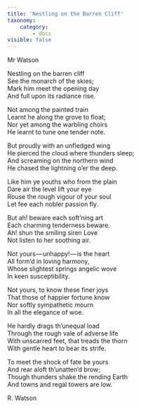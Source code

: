 ```yaml
---
title: 'Nestling on the Barren Cliff'
taxonomy:
    category:
        - docs
visible: false
---
```


<div class="author">Mr Watson</div>

Nestling on the barren cliff  
See the monarch of the skies;  
Mark him meet the opening day  
And full upon its radiance rise.

Not among the painted train  
Learnt he along the grove to float;  
Nor yet among the warbling choirs  
He learnt to tune one tender note.  

But proudly with an unfledged wing  
He pierced the cloud where thunders sleep;  
And screaming on the northern wind  
He chased the lightning o’er the deep.

Like him ye youths who from the plain  
Dare air the level lift your eye  
Rouse the rough vigour of your soul  
Let fee each nobler passion fly.

But ah! beware each soft’ning art  
Each charming tenderness beware.  
Ah! shun the smiling siren Love  
Not listen to her soothing air.

Not yours — unhappy! — is the heart  
All form’d in loving harmony,  
Whose slightest springs angelic wove  
In keen susceptibility.

Not yours, to know these finer joys  
That those of happier fortune know  
Nor softly sympathetic mourn  
In all the elegance of woe.

He hardly drags th’unequal load  
Through the rough vale of adverse life  
With unscarred feet, that treads the thorn  
With gentle heart to bear its strife.  

To meet the shock of fate be yours  
And rear aloft th’unatten’d brow;  
Though thunders shake the rending Earth  
And towns and regal towers are low.

R. Watson